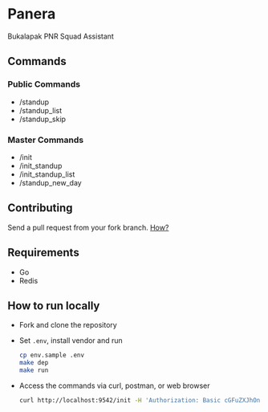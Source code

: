# Panera

Bukalapak PNR Squad Assistant

## Commands

### Public Commands

- /standup
- /standup_list
- /standup_skip

### Master Commands

- /init
- /init_standup
- /init_standup_list
- /standup_new_day

## Contributing

Send a pull request from your fork branch. [How?](https://help.github.com/articles/creating-a-pull-request-from-a-fork)

## Requirements

- Go
- Redis

## How to run locally

- Fork and clone the repository

- Set `.env`, install vendor and run

  ```sh
  cp env.sample .env
  make dep
  make run
  ```

- Access the commands via curl, postman, or web browser

  ```sh
  curl http://localhost:9542/init -H 'Authorization: Basic cGFuZXJhOnBhbmVyYQ=='
  ```
